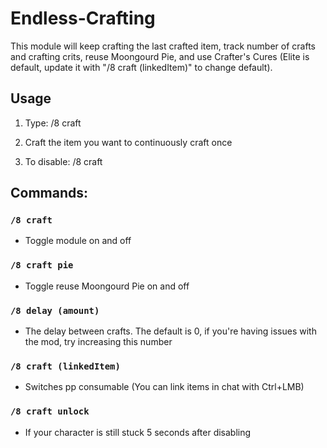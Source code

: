 # Endless-Crafting
This module will keep crafting the last crafted item, track number of crafts and crafting crits, reuse Moongourd Pie, and use Crafter's Cures (Elite is default, update it with "/8 craft (linkedItem)" to change default).

## Usage
1. Type: /8 craft

2. Craft the item you want to continuously craft once

3. To disable: /8 craft

## Commands:
### `/8 craft`
- Toggle module on and off
### `/8 craft pie`
- Toggle reuse Moongourd Pie on and off
### `/8 delay (amount)`
- The delay between crafts. The default is 0, if you're having issues with the mod, try increasing this number
### `/8 craft (linkedItem)` 
- Switches pp consumable (You can link items in chat with Ctrl+LMB)
### `/8 craft unlock` 
- If your character is still stuck 5 seconds after disabling
